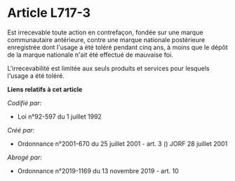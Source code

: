 # Article L717-3

Est irrecevable toute action en contrefaçon, fondée sur une marque communautaire antérieure, contre une marque nationale
postérieure enregistrée dont l'usage a été toléré pendant cinq ans, à moins que le dépôt de la marque nationale n'ait été
effectué de mauvaise foi.

L'irrecevabilité est limitée aux seuls produits et services pour lesquels l'usage a été toléré.

**Liens relatifs à cet article**

_Codifié par_:

  - Loi n°92-597 du 1 juillet 1992

_Créé par_:

  - Ordonnance n°2001-670 du 25 juillet 2001 - art. 3 () JORF 28 juillet 2001

_Abrogé par_:

  - Ordonnance n°2019-1169 du 13 novembre 2019 - art. 10
